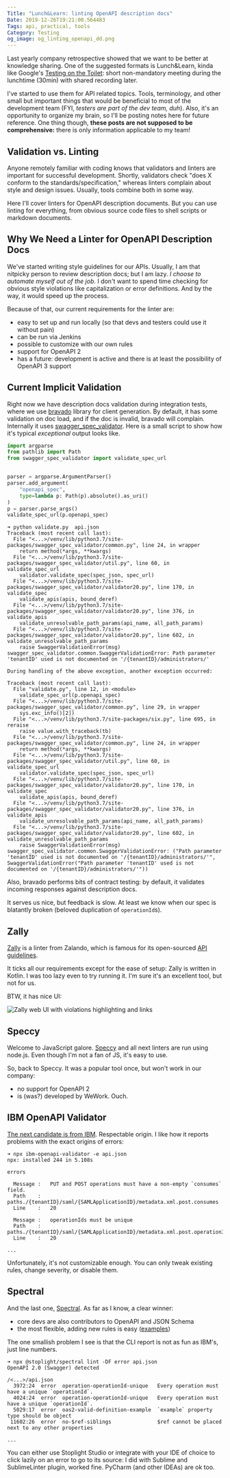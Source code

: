 ```yaml
---
Title: "Lunch&Learn: linting OpenAPI description docs"
Date: 2019-12-26T19:21:00.564483
Tags: api, practical, tools
Category: Testing
og_image: og_linting_openapi_dd.png
---
```


Last yearly company retrospective showed that we want to be better at knowledge sharing. One of the suggested formats is Lunch&Learn, kinda like Google's [Testing on the Toilet](https://testing.googleblog.com/2007/01/introducing-testing-on-toilet.html): short non-mandatory meeting during the lunchtime (30min) with shared recording later.

I've started to use them for API related topics. Tools, terminology, and other small but important things that would be beneficial to most of the development team (FYI, _testers are part of the dev team, duh_). Also, it's an opportunity to organize my brain, so I'll be posting notes here for future reference. One thing though, **these posts are not supposed to be comprehensive:** there is only information applicable to my team!


## Validation vs. Linting
Anyone remotely familiar with coding knows that validators and linters are important for successful development. Shortly, validators check "does X conform to the standards/specification," whereas linters complain about style and design issues. Usually, tools combine both in some way.

Here I'll cover linters for OpenAPI description documents. But you can use linting for everything, from obvious source code files to shell scripts or markdown documents.


## Why We Need a Linter for OpenAPI Description Docs

We've started writing style guidelines for our APIs. Usually, I am that nitpicky person to review description docs; but I am lazy. _I choose to automate myself out of the job._ I don't want to spend time checking for obvious style violations like capitalization or error definitions. And by the way, it would speed up the process.

Because of that, our current requirements for the linter are:

* easy to set up and run locally (so that devs and testers could use it without pain)
* can be run via Jenkins
* possible to customize with our own rules
* support for OpenAPI 2
* has a future: development is active and there is at least the possibility of OpenAPI 3 support



## Current Implicit Validation

Right now we have description docs validation during integration tests, where we use [bravado](https://github.com/Yelp/bravado) library for client generation. By default, it has some validation on doc load, and if the doc is invalid, bravado will complain. Internally it uses [swagger_spec_validator](https://github.com/Yelp/swagger_spec_validator). Here is a small script to show how it's typical _exceptional_ output looks like.

```python
import argparse
from pathlib import Path
from swagger_spec_validator import validate_spec_url


parser = argparse.ArgumentParser()
parser.add_argument(
    "openapi_spec",
    type=lambda p: Path(p).absolute().as_uri()
)
p = parser.parse_args()
validate_spec_url(p.openapi_spec)
```

```text
➜ python validate.py  api.json
Traceback (most recent call last):
  File "<...>/venv/lib/python3.7/site-packages/swagger_spec_validator/common.py", line 24, in wrapper
    return method(*args, **kwargs)
  File "<...>/venv/lib/python3.7/site-packages/swagger_spec_validator/util.py", line 60, in validate_spec_url
    validator.validate_spec(spec_json, spec_url)
  File "<...>/venv/lib/python3.7/site-packages/swagger_spec_validator/validator20.py", line 170, in validate_spec
    validate_apis(apis, bound_deref)
  File "<...>/venv/lib/python3.7/site-packages/swagger_spec_validator/validator20.py", line 376, in validate_apis
    validate_unresolvable_path_params(api_name, all_path_params)
  File "<...>/venv/lib/python3.7/site-packages/swagger_spec_validator/validator20.py", line 602, in validate_unresolvable_path_params
    raise SwaggerValidationError(msg)
swagger_spec_validator.common.SwaggerValidationError: Path parameter 'tenantID' used is not documented on '/{tenantID}/administrators/'

During handling of the above exception, another exception occurred:

Traceback (most recent call last):
  File "validate.py", line 12, in <module>
    validate_spec_url(p.openapi_spec)
  File "<...>/venv/lib/python3.7/site-packages/swagger_spec_validator/common.py", line 29, in wrapper
    sys.exc_info()[2])
  File "<...>/venv/lib/python3.7/site-packages/six.py", line 695, in reraise
    raise value.with_traceback(tb)
  File "<...>/venv/lib/python3.7/site-packages/swagger_spec_validator/common.py", line 24, in wrapper
    return method(*args, **kwargs)
  File "<...>/venv/lib/python3.7/site-packages/swagger_spec_validator/util.py", line 60, in validate_spec_url
    validator.validate_spec(spec_json, spec_url)
  File "<...>/venv/lib/python3.7/site-packages/swagger_spec_validator/validator20.py", line 170, in validate_spec
    validate_apis(apis, bound_deref)
  File "<...>/venv/lib/python3.7/site-packages/swagger_spec_validator/validator20.py", line 376, in validate_apis
    validate_unresolvable_path_params(api_name, all_path_params)
  File "<...>/venv/lib/python3.7/site-packages/swagger_spec_validator/validator20.py", line 602, in validate_unresolvable_path_params
    raise SwaggerValidationError(msg)
swagger_spec_validator.common.SwaggerValidationError: ("Path parameter 'tenantID' used is not documented on '/{tenantID}/administrators/'", SwaggerValidationError("Path parameter 'tenantID' used is not documented on '/{tenantID}/administrators/'"))
```

Also, bravado performs bits of contract testing: by default, it validates incoming responses against description docs.

It serves us nice, but feedback is slow. At least we know when our spec is blatantly broken (beloved duplication of `operationId`s).


## Zally
[Zally](https://github.com/zalando/zally) is a linter from Zalando, which is famous for its open-sourced [API guidelines](https://opensource.zalando.com/restful-api-guidelines/).

It ticks all our requirements except for the ease of setup: Zally is written in Kotlin. I was too lazy even to try running it. I'm sure it's an excellent tool, but not for us.

BTW, it has nice UI:

![Zally web UI with violations highlighting and links](zally.png)


## Speccy
Welcome to JavaScript galore. [Speccy](https://github.com/wework/speccy) and all next linters are run using node.js. Even though I'm not a fan of JS, it's easy to use.

So, back to Speccy. It was a popular tool once, but won't work in our company:

* no support for OpenAPI 2
* is (was?) developed by WeWork. Ouch.

## IBM OpenAPI Validator
[The next candidate is from IBM](https://github.com/IBM/openapi-validator). Respectable origin.  I like how it reports problems with the exact origins of errors:

```text
➜ npx ibm-openapi-validator -e api.json
npx: installed 244 in 5.108s

errors

  Message :   PUT and POST operations must have a non-empty `consumes` field.
  Path    :   paths./{tenantID}/saml/{SAMLApplicationID}/metadata.xml.post.consumes
  Line    :   20

  Message :   operationIds must be unique
  Path    :   paths./{tenantID}/saml/{SAMLApplicationID}/metadata.xml.post.operationId
  Line    :   20

...
```

Unfortunately, it's not customizable enough. You can only tweak existing rules, change severity, or disable them.


## Spectral
And the last one, [Spectral](https://stoplight.io/p/docs/gh/stoplightio/spectral). As far as I know, a clear winner:

- core devs are also contributors to OpenAPI and JSON Schema
- the most flexible, adding new rules is easy ([examples](https://github.com/openapi-contrib/style-guides))


The one smallish problem I see is that the CLI report is not as fun as IBM's, just line numbers. 

```text
➜ npx @stoplight/spectral lint -DF error api.json
OpenAPI 2.0 (Swagger) detected

/<...>/api.json
  3972:24  error  operation-operationId-unique   Every operation must have a unique `operationId`.
  4024:24  error  operation-operationId-unique   Every operation must have a unique `operationId`.
  5029:17  error  oas2-valid-definition-example  `example` property type should be object
 11602:26  error  no-$ref-siblings               $ref cannot be placed next to any other properties

...
```

You can either use Stoplight Studio or integrate with your IDE of choice to click lazily on an error to go to its source: I did with Sublime and SublimeLinter plugin, worked fine. PyCharm (and other IDEAs) are ok too.




